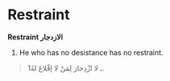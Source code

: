 Restraint
=========

**Restraint الازدجار**

1. He who has no desistance has no restraint.

> 1ـ لا ازْدِجارَ لِمَنْ لا إقْلاعَ لهُ.


